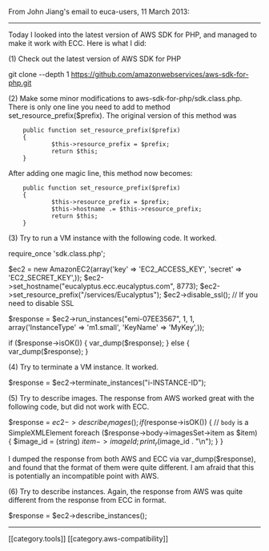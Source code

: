 From John Jiang's email to euca-users, 11 March 2013:

*****

Today I looked into the latest version of AWS SDK for PHP, and managed to make it work with ECC. Here is what I did:

(1) Check out the latest version  of AWS SDK for PHP

git clone --depth 1 https://github.com/amazonwebservices/aws-sdk-for-php.git

(2) Make some minor modifications to aws-sdk-for-php/sdk.class.php. There is only one line you need to add to method set_resource_prefix($prefix). The original version of this method was

        public function set_resource_prefix($prefix)
        {
                $this->resource_prefix = $prefix;
                return $this;
        }

After adding one magic line, this method now becomes:

        public function set_resource_prefix($prefix)
        {
                $this->resource_prefix = $prefix;
                $this->hostname .= $this->resource_prefix;
                return $this;
        }

(3) Try to run a VM instance with the following code. It worked.

require_once 'sdk.class.php';

$ec2 = new AmazonEC2(array('key' => 'EC2_ACCESS_KEY', 'secret' => 'EC2_SECRET_KEY',));
$ec2->set_hostname("eucalyptus.ecc.eucalyptus.com", 8773);
$ec2->set_resource_prefix("/services/Eucalyptus");
$ec2->disable_ssl(); // If you need to disable SSL

$response = $ec2->run_instances("emi-07EE3567", 1, 1, array('InstanceType' => 'm1.small', 'KeyName' => 'MyKey',));

if ($response->isOK()) {
    var_dump($response);
} else {
    var_dump($response);
}

(4) Try to terminate a VM instance. It worked.

$response = $ec2->terminate_instances("i-INSTANCE-ID");

(5) Try to describe images. The response from AWS worked great with the following code, but did not work with ECC.

$response = $ec2->describe_images();
if ($response->isOK()) {
    // `body` is a SimpleXMLElement
    foreach ($response->body->imagesSet->item as $item) {
        $image_id = (string) $item->imageId;
        print_r($image_id . "\n");
    }
}

I dumped the response from both AWS and ECC via var_dump($response), and found that the format of them were quite different. I am afraid that this is potentially an incompatible point with AWS.

(6) Try to describe instances. Again, the response from AWS was quite different from the response from ECC in format.

$response = $ec2->describe_instances();

*****

[[category.tools]]
[[category.aws-compatibility]]